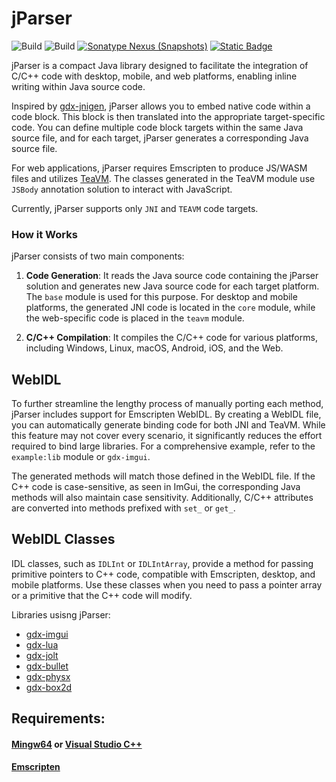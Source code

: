 # jParser

![Build](https://github.com/xpenatan/jParser/actions/workflows/release.yml/badge.svg)
![Build](https://github.com/xpenatan/jParser/actions/workflows/snapshot.yml/badge.svg)
[![Sonatype Nexus (Snapshots)](https://img.shields.io/nexus/releases/com.github.xpenatan.jParser/jParser-core?nexusVersion=2&server=https%3A%2F%2Foss.sonatype.org&label=release)](https://repo.maven.apache.org/maven2/com/github/xpenatan/jParser/)
[![Static Badge](https://img.shields.io/badge/snapshot---SNAPSHOT-red)](https://oss.sonatype.org/content/repositories/snapshots/com/github/xpenatan/jParser/)

jParser is a compact Java library designed to facilitate the integration of C/C++ code with desktop, mobile, and web platforms, enabling inline writing within Java source code.

Inspired by [gdx-jnigen](https://github.com/libgdx/gdx-jnigen), jParser allows you to embed native code within a code block. This block is then translated into the appropriate target-specific code. You can define multiple code block targets within the same Java source file, and for each target, jParser generates a corresponding Java source file.

For web applications, jParser requires Emscripten to produce JS/WASM files and utilizes [TeaVM](https://github.com/konsoletyper/teavm). The classes generated in the TeaVM module use `JSBody` annotation solution to interact with JavaScript.

Currently, jParser supports only `JNI` and `TEAVM` code targets.

### How it Works
jParser consists of two main components:

1. **Code Generation**: It reads the Java source code containing the jParser solution and generates new Java source code for each target platform. The `base` module is used for this purpose. For desktop and mobile platforms, the generated JNI code is located in the `core` module, while the web-specific code is placed in the `teavm` module.

2. **C/C++ Compilation**: It compiles the C/C++ code for various platforms, including Windows, Linux, macOS, Android, iOS, and the Web.

## WebIDL
To further streamline the lengthy process of manually porting each method, jParser includes support for Emscripten WebIDL. By creating a WebIDL file, you can automatically generate binding code for both JNI and TeaVM. While this feature may not cover every scenario, it significantly reduces the effort required to bind large libraries. For a comprehensive example, refer to the `example:lib` module or `gdx-imgui`.

The generated methods will match those defined in the WebIDL file. If the C++ code is case-sensitive, as seen in ImGui, the corresponding Java methods will also maintain case sensitivity. Additionally, C/C++ attributes are converted into methods prefixed with `set_` or `get_`.

## WebIDL Classes
IDL classes, such as `IDLInt` or `IDLIntArray`, provide a method for passing primitive pointers to C++ code, compatible with Emscripten, desktop, and mobile platforms. Use these classes when you need to pass a pointer array or a primitive that the C++ code will modify.

Libraries usisng jParser: <br>
- [gdx-imgui](https://github.com/xpenatan/gdx-imgui)
- [gdx-lua](https://github.com/xpenatan/gdx-lua)
- [gdx-jolt](https://github.com/xpenatan/gdx-jolt)
- [gdx-bullet](https://github.com/xpenatan/gdx-bullet)
- [gdx-physx](https://github.com/xpenatan/gdx-physx)
- [gdx-box2d](https://github.com/xpenatan/gdx-box2d)

## Requirements:
#### [Mingw64](https://github.com/niXman/mingw-builds-binaries/releases) or [Visual Studio C++](https://visualstudio.microsoft.com/vs/community/)
#### [Emscripten](https://emscripten.org/)

